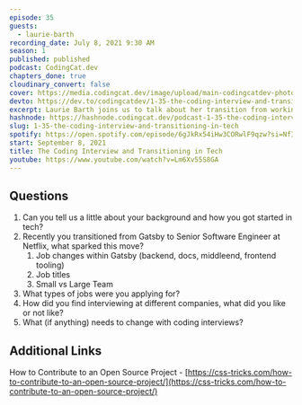 ```yaml
---
episode: 35
guests:
  - laurie-barth
recording_date: July 8, 2021 9:30 AM
season: 1
published: published
podcast: CodingCat.dev
chapters_done: true
cloudinary_convert: false
cover: https://media.codingcat.dev/image/upload/main-codingcatdev-photo/ni4t43qfcdab90gojuve.png
devto: https://dev.to/codingcatdev/1-35-the-coding-interview-and-transitioning-in-tech-3h3m
excerpt: Laurie Barth joins us to talk about her transition from working on docs with Gatsby to becoming a Software Engineer at Netflix and the coding interviews along the way.
hashnode: https://hashnode.codingcat.dev/podcast-1-35-the-coding-interview-and-transitioning-in-tech
slug: 1-35-the-coding-interview-and-transitioning-in-tech
spotify: https://open.spotify.com/episode/6gJkRx54iHw3CORwlF9qzw?si=NfIUKSRxSouH4ErIxoNQoQ
start: September 8, 2021
title: The Coding Interview and Transitioning in Tech
youtube: https://www.youtube.com/watch?v=Lm6Xv55S8GA
---
```


## Questions

1. Can you tell us a little about your background and how you got started in tech?
2. Recently you transitioned from Gatsby to Senior Software Engineer at Netflix, what sparked this move?
   1. Job changes within Gatsby (backend, docs, middleend, frontend tooling)
   2. Job titles
   3. Small vs Large Team
3. What types of jobs were you applying for?
4. How did you find interviewing at different companies, what did you like or not like?
5. What (if anything) needs to change with coding interviews?

## Additional Links

How to Contribute to an Open Source Project - [https://css-tricks.com/how-to-contribute-to-an-open-source-project/](https://css-tricks.com/how-to-contribute-to-an-open-source-project/)
